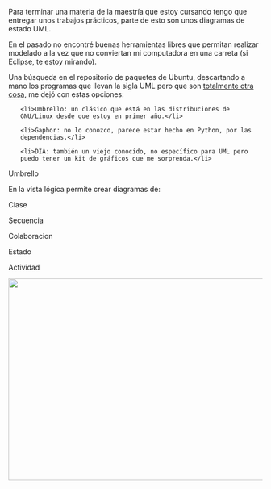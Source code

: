 <html><body><p>Para terminar una materia de la maestría que estoy cursando tengo que entregar unos trabajos prácticos, parte de esto son unos diagramas de estado UML.



En el pasado no encontré buenas herramientas libres que permitan realizar modelado a la vez que no conviertan mi computadora en una carreta (si Eclipse, te estoy mirando).



Una búsqueda en el repositorio de paquetes de Ubuntu, descartando a mano los programas que llevan la sigla UML pero que son <a href="http://user-mode-linux.sourceforge.net/" target="_blank">totalmente otra cosa</a>, me dejó con estas opciones:

</p><ul>

	<li>Umbrello: un clásico que está en las distribuciones de GNU/Linux desde que estoy en primer año.</li>

	<li>Gaphor: no lo conozco, parece estar hecho en Python, por las dependencias.</li>

	<li>DIA: también un viejo conocido, no específico para UML pero puedo tener un kit de gráficos que me sorprenda.</li>

</ul>

Umbrello



En la vista lógica permite crear diagramas de:



Clase

Secuencia

Colaboracion

Estado

Actividad

<a href="/wp-content/uploads/2010/08/Pantallazo.png"><img class="aligncenter size-large wp-image-2612" title="Umbrello" src="/wp-content/uploads/2010/08/Pantallazo-1024x640.png" alt="" width="640" height="400"></a></body></html>